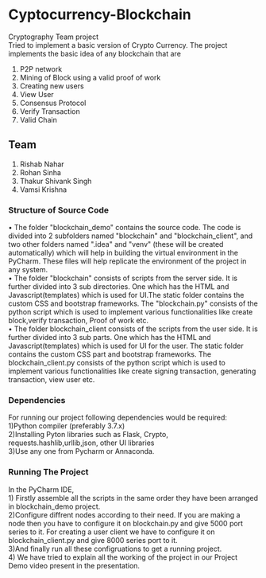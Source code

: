 # Cyptocurrency-Blockchain
Cryptography Team project<br>
Tried to implement a basic version of Crypto Currency. The project implements the basic idea of any blockchain that are
1) P2P network
2) Mining of Block using a valid proof of work
3) Creating new users 
4) View User
5) Consensus Protocol
6) Verify Transaction 
7) Valid Chain
## Team
1) Rishab Nahar
2) Rohan Sinha
3) Thakur Shivank Singh
4) Vamsi Krishna
<h3>Structure of Source Code</h3>
• The folder "blockchain_demo" contains the source code. The code is divided into 2 subfolders named "blockchain" and "blockchain_client", and two other folders named ".idea" and "venv" (these will be created automatically) which will help in building the virtual environment in the PyCharm. These files will help replicate the environment of the project in any system.
<br>
• The folder "blockchain" consists of scripts from the server side. It is further divided into 3 sub directories. One which has the HTML and Javascript(templates) which is used for UI.The static folder contains the custom CSS and bootstrap frameworks. The "blockchain.py" consists of the python script which is used to implement various functionalities like create block,verify transaction, Proof of work etc. 
<br>
• The  folder blockchain_client consists of the scripts from the user side. It is further divided into 3 sub parts. One which has the HTML and Javascript(templates) which is used for UI for the user. The static folder contains 
  the custom CSS part and bootstrap frameworks. The blockchain_client.py consists of the python script which is used to implement various functionalities like create signing transaction, generating transaction, view user etc. 
<br>
<h3>Dependencies</h3>
<p>For running our project following dependencies would be required:
<br>
1)Python compiler (preferably 3.7.x)<br>
2)Installing Pyton libraries such as Flask, Crypto, requests.hashlib,urllib,json, other UI libraries<br>
3)Use any one from Pycharm or Annaconda.
</p>
<h3>Running The Project</h3>
In the PyCharm IDE,<br>
1) Firstly assemble all the scripts in the same order they have been arranged in blockchain_demo project.<br>
2)Configure diffrent nodes according to their need. If you are making a node then you have to configure it on blockchain.py and give 5000 port series to it.
  For creating a user client we have to configure it on blockchain_client.py and give 8000 series port to it.<br>
3)And finally run all these configruations to get a running project.<br>
4) We have tried to explain all the working of the project in our Project Demo video present in the presentation.<br>
<br>
</br>
